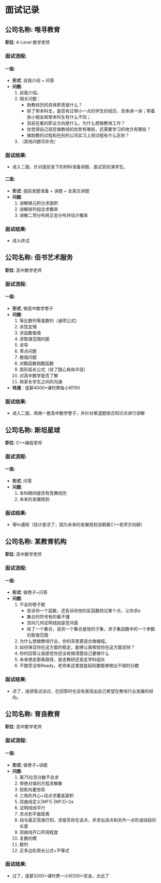 # 面试记录

## 公司名称: 唯寻教育  
**职位**: A-Level 数学老师  

### 面试流程:
#### 一面:
- **形式**: 自我介绍 + 问答
- **问题**:
  1. 自我介绍。
  2. 相关问题：  
     - 助教经历的具体职责是什么？
     - 除了带本科生，是否有过带小一点的学生的经历，具体讲一讲；带着些小朋友和带本科生有什么不同；
     - 目前在看的职业方向是什么，为什么想做教培工作？
     - 你觉得自己现在做教培的优势有哪些，还需要学习的地方有哪些？
     - 做助教的过程和在别的公司实习上班过程有什么区别？
  3. （其他问题可补充）

### 面试结果:
  - 进入二面，针对提前发下的材料准备讲题，面试官扮演学生。


#### 二面:
- **形式**: 提前发题准备 + 讲题 + 全英文讲题
- **问题**:
  1. 讲解换元积分求面积
  2. 讲解排列组合求概率
  3. 讲解二项分布转正态分布并估计概率

### 面试结果:
  - 进入终试

## 公司名称: 佰书艺术服务
**职位**: 高中数学老师  

### 面试流程:
#### 一面:
- **形式**: 做高中数学卷子
- **问题**:
  1. 等比数列等差数列（通项公式）
  2. 余弦定理
  3. 求函数极值
  4. 求取值范围的题
  5. 求导
  6. 零点问题
  7. 极值问题
  8. 对数函数指数函数
  9. 扇形弧长公式（给了圆心角和半径）
  10. 对高中数学是否了解
  11. 和家长学生之间的沟通
- **待遇**：底薪4000+课时费每小时150

### 面试结果:
  - 进入二面，再做一套高中数学卷子，并针对某道题结合知识点进行讲解

## 公司名称: 斯坦星球  
**职位**: C++编程老师  

### 面试流程:
#### 一面:
- **形式**: 问答
- **问题**:
  1. 本科期间是否有竞赛经历
  2. 未来的发展规划

### 面试结果:
  - 等hr通知（估计是凉了，因为未来的发展规划没朝着C++老师方向聊）

## 公司名称: 某教育机构  
**职位**: 高中数学老师  

### 面试流程:
#### 一面:
- **形式**: 做卷子+问答
- **问题**:
  1. 不会的卷子题
     - 告诉你一个函数，还告诉你他的反函数经过某个点，让你求a
     - 集合的符号有的看不懂
     - 空间几何证明线段是否共面
     - 给了一个集合，说另一个集合是他的子集，求子集函数中的一个参数的取值范围
  2. 为什么想做教培行业，你的背景更适合做编程。
  3. 如何保证你在这方面的稳定，能够让我相信你在这方面坚持？
  4. 你的回答让我感觉你还没有搞清楚自己要做什么
  5. 未来想走那条路径，是走教研还是走学科组长
  6. 不接受没有Ready，老师来这里就是起码要能够做出不错的分数

### 面试结果:
  - 凉了，成绩笔试没过，在回答时也没有表现出自己希望在教培行业发展的倾向。


## 公司名称: 育良教育  
**职位**: 高中数学老师  

### 面试流程:
#### 一面:
- **形式**: 做卷子+讲题
- **问题**:
  1. 第75位百分数不会求
  2. 带绝对值的方程求解集
  3. 投影向量坐标
  4. 三角形外心+动点求覆盖面积
  5. 双曲线定义|MF1|-|MF2|=2a
  6. 证明线线平行
  7. 求点到平面距离
  8. 线与面正弦值已知，求是否存在该点，并求出该点和另外一点形成线段的长度
  9. 双曲线开口开阔程度
  10. 复数的模
  11. 数列
  12. 正多边形周长公式+不等式

### 面试结果:
  - 过了，底薪3200+课时费一小时200+奖金，太远了


